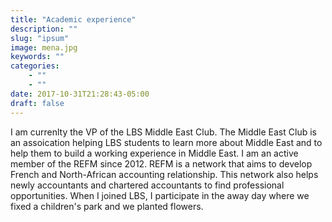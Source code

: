 ```yaml
---
title: "Academic experience"
description: ""
slug: "ipsum"
image: mena.jpg
keywords: ""
categories: 
    - ""
    - ""
date: 2017-10-31T21:28:43-05:00
draft: false
---
```


I am currenlty the VP of the LBS Middle East Club. The Middle East Club is an assoication helping LBS students to learn more about Middle East and to help them to build a working experience in Middle East. I am an active member of the REFM since 2012. REFM is a network that aims to develop French and North-African accounting relationship. This network also helps newly accountants and chartered accountants to find professional opportunities.  When I joined LBS, I participate in the away day where we fixed a children's park and we planted flowers.
